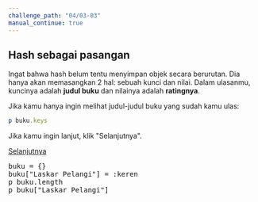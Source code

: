 ```yaml
---
challenge_path: "04/03-03"
manual_continue: true
---
```


## Hash sebagai pasangan

Ingat bahwa hash belum tentu menyimpan objek secara berurutan. Dia hanya akan memasangkan 2 hal: sebuah kunci dan nilai. Dalam ulasanmu, kuncinya adalah **judul buku** dan nilainya adalah **ratingnya**.

Jika kamu hanya ingin melihat judul-judul buku yang sudah kamu ulas:

```ruby
p buku.keys
```

Jika kamu ingin lanjut, klik "Selanjutnya".

<div class="cta-with-btn">
	<a href="04-01.html" class="btn-cta btn-cta-selanjutnya js-challenge-link">Selanjutnya</a>
</div>

<pre id="code-prefill">
buku = {}
buku["Laskar Pelangi"] = :keren
p buku.length
p buku["Laskar Pelangi"]
</pre>
